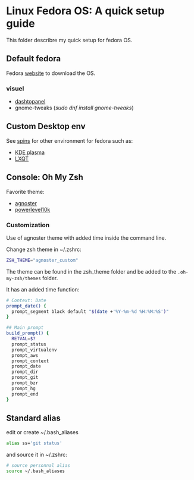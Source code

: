 # Linux Fedora OS: A quick setup guide

This folder describre my quick setup for fedora OS.

## Default fedora

Fedora [website](https://getfedora.org/fr/workstation/) to download the OS.

### visuel

* [dashtopanel](https://extensions.gnome.org/extension/1160/dash-to-panel/)
* gnome-tweaks (*sudo dnf install gnome-tweaks*)

## Custom Desktop env

See [spins](https://spins.fedoraproject.org/) for other environment for fedora such as:

* [KDE plasma](https://spins.fedoraproject.org/kde/)
* [LXQT](https://spins.fedoraproject.org/fr/lxqt/)

## Console: Oh My Zsh

Favorite theme:

* [agnoster](https://github.com/agnoster/agnoster-zsh-theme)
* [powerlevel10k](https://github.com/romkatv/powerlevel10k)

### Customization

Use of agnoster theme with added time inside the command line.

Change zsh theme in ~/.zshrc:

```bash
ZSH_THEME="agnoster_custom"
```

The theme can be found in the zsh_theme folder and be added to the `.oh-my-zsh/themes` folder.

It has an added time function:

```bash
# Context: Date
prompt_date() {
  prompt_segment black default "$(date +'%Y-%m-%d %H:%M:%S')"
}

## Main prompt
build_prompt() {
  RETVAL=$?
  prompt_status
  prompt_virtualenv
  prompt_aws
  prompt_context
  prompt_date
  prompt_dir
  prompt_git
  prompt_bzr
  prompt_hg
  prompt_end
}
```

## Standard alias

edit or create ~/.bash_aliases

```bash
alias ss='git status'
```

and source it in ~/.zshrc:

```bash
# source personnal alias
source ~/.bash_aliases
```